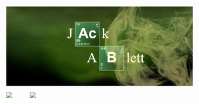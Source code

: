 ![alt text](https://raw.githubusercontent.com/jackablett/Jackablett/main/Breaking%20Bad%20-%20Jack%20Ablett.png)

![](https://github-readme-stats.vercel.app/api?username=jackablett&show_icons=true&include_all_commits=true&theme=dark)⠀⠀⠀ㅤ ![](https://github-readme-stats.vercel.app/api/top-langs/?username=jackablett&layout=default&theme=dark)
